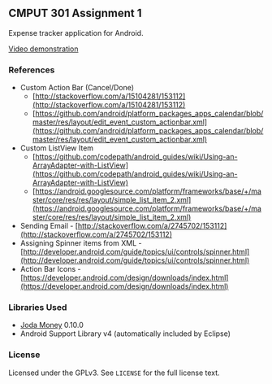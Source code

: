 ## CMPUT 301 Assignment 1

Expense tracker application for Android.

[Video demonstration](https://www.youtube.com/watch?v=VX76KyLlDig&feature=youtu.be)

### References

* Custom Action Bar (Cancel/Done)
	* [http://stackoverflow.com/a/15104281/153112](http://stackoverflow.com/a/15104281/153112)
	* [https://github.com/android/platform_packages_apps_calendar/blob/master/res/layout/edit_event_custom_actionbar.xml](https://github.com/android/platform_packages_apps_calendar/blob/master/res/layout/edit_event_custom_actionbar.xml)
* Custom ListView Item
	* [https://github.com/codepath/android_guides/wiki/Using-an-ArrayAdapter-with-ListView](https://github.com/codepath/android_guides/wiki/Using-an-ArrayAdapter-with-ListView)
	* [https://android.googlesource.com/platform/frameworks/base/+/master/core/res/res/layout/simple_list_item_2.xml](https://android.googlesource.com/platform/frameworks/base/+/master/core/res/res/layout/simple_list_item_2.xml)
* Sending Email - [http://stackoverflow.com/a/2745702/153112](http://stackoverflow.com/a/2745702/153112)
* Assigning Spinner items from XML - [http://developer.android.com/guide/topics/ui/controls/spinner.html](http://developer.android.com/guide/topics/ui/controls/spinner.html)
* Action Bar Icons - [https://developer.android.com/design/downloads/index.html](https://developer.android.com/design/downloads/index.html)

### Libraries Used

* [Joda Money](http://www.joda.org/joda-money/) 0.10.0
* Android Support Library v4 (automatically included by Eclipse)

### License

Licensed under the GPLv3. See `LICENSE` for the full license text.